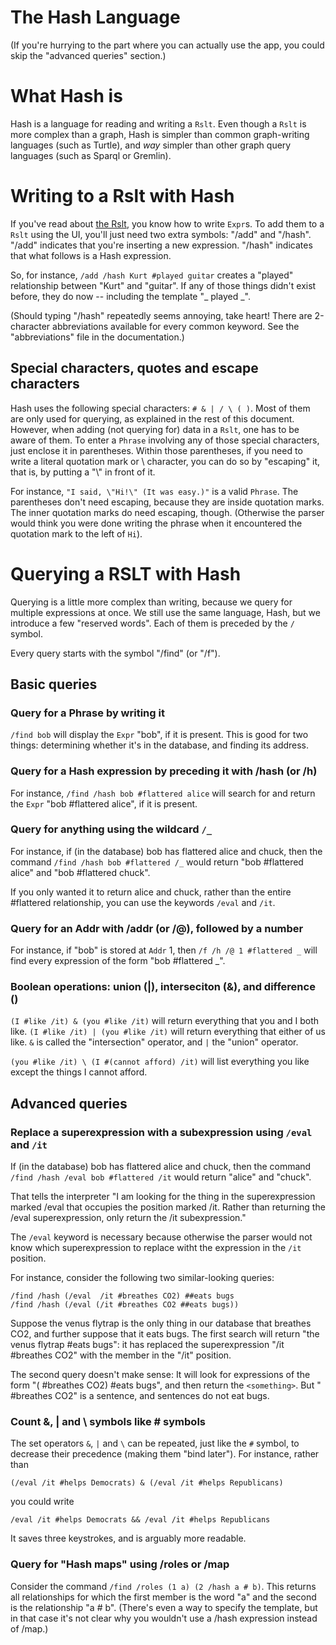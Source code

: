 # The Hash Language

(If you're hurrying to the part where you can actually use the app, you could skip the "advanced queries" section.)


# What Hash is

Hash is a language for reading and writing a `Rslt`.
Even though a `Rslt` is more complex than a graph, Hash is simpler than common graph-writing languages (such as Turtle), and *way* simpler than other graph query languages (such as Sparql or Gremlin).


# Writing to a Rslt with Hash

If you've read about [the Rslt](docs/the-rslt.md), you know how to write `Expr`s.
To add them to a `Rslt` using the UI, you'll just need two extra symbols: "/add" and "/hash".
"/add" indicates that you're inserting a new expression.
"/hash" indicates that what follows is a Hash expression.

So, for instance, `/add /hash Kurt #played guitar` creates a "played" relationship between "Kurt" and "guitar".
If any of those things didn't exist before, they do now -- including the template "_ played _".

(Should typing "/hash" repeatedly seems annoying, take heart!
There are 2-character abbreviations available for every common keyword.
See the "abbreviations" file in the documentation.)


## Special characters, quotes and escape characters

Hash uses the following special characters: `# & | / \ ( )`.
Most of them are only used for querying, as explained in the rest of this document.
However, when adding (not querying for) data in a `Rslt`, one has to be aware of them.
To enter a `Phrase` involving any of those special characters, just enclose it in parentheses.
Within those parentheses, if you need to write a literal quotation mark or \ character, you can do so by "escaping" it, that is, by putting a "\\" in front of it.

For instance, `"I said, \"Hi!\" (It was easy.)"` is a valid `Phrase`.
The parentheses don't need escaping, because they are inside quotation marks.
The inner quotation marks do need escaping, though.
(Otherwise the parser would think you were done writing the phrase when it encountered the quotation mark to the left of `Hi`).


# Querying a RSLT with Hash

Querying is a little more complex than writing, because we query for multiple expressions at once.
We still use the same language, Hash, but we introduce a few "reserved words".
Each of them is preceded by the `/` symbol.

Every query starts with the symbol "/find" (or "/f").


## Basic queries
### Query for a Phrase by writing it

`/find bob` will display the `Expr` "bob", if it is present.
This is good for two things: determining whether it's in the database, and finding its address.


### Query for a Hash expression by preceding it with /hash (or /h)

For instance, `/find /hash bob #flattered alice` will search for and return the `Expr` "bob #flattered alice", if it is present.


### Query for anything using the wildcard `/_`

For instance, if (in the database) bob has flattered alice and chuck, then the command `/find /hash bob #flattered /_` would return "bob #flattered alice" and "bob #flattered chuck".

If you only wanted it to return alice and chuck, rather than the entire #flattered relationship, you can use the keywords `/eval` and `/it`.


### Query for an Addr with /addr (or /@), followed by a number

For instance, if "bob" is stored at `Addr` 1, then `/f /h /@ 1 #flattered _` will find every expression of the form "bob #flattered _".


### Boolean operations: union (|), interseciton (&), and difference (\)
`(I #like /it) & (you #like /it)` will return everything that you and I both like. `(I #like /it) | (you #like /it)` will return everything that either of us like. `&` is called the "intersection" operator,  and `|` the "union" operator.

`(you #like /it) \ (I #(cannot afford) /it)` will list everything you like except the things I cannot afford.


## Advanced queries

### Replace a superexpression with a subexpression using `/eval` and `/it`

If (in the database) bob has flattered alice and chuck, then the command `/find /hash /eval bob #flattered /it` would return "alice" and "chuck".

That tells the interpreter "I am looking for the thing in the superexpression marked /eval that occupies the position marked /it.
Rather than returning the /eval superexpression, only return the /it subexpression."

The `/eval` keyword is necessary because otherwise the parser would not know which superexpression to replace witht the expression in the `/it` position.

For instance, consider the following two similar-looking queries:

```
/find /hash (/eval  /it #breathes CO2) ##eats bugs
/find /hash (/eval (/it #breathes CO2 ##eats bugs))
```

Suppose the venus flytrap is the only thing in our database that breathes CO2, and further suppose that it eats bugs.
The first search will return "the venus flytrap #eats bugs":
it has replaced the superexpression "/it #breathes CO2" with the member in the "/it" position.

The second query doesn't make sense:
It will look for expressions of the form
"(<something> #breathes CO2) #eats bugs",
and then return the `<something>`.
But "<something> #breathes CO2" is a sentence,
and sentences do not eat bugs.


### Count &, | and \ symbols like # symbols
The set operators `&`, `|` and `\` can be repeated,
just like the `#` symbol,
to decrease their precedence (making them "bind later").
For instance, rather than
```
(/eval /it #helps Democrats) & (/eval /it #helps Republicans)
```

you could write
```
/eval /it #helps Democrats && /eval /it #helps Republicans
```

It saves three keystrokes, and is arguably more readable.


### Query for "Hash maps" using /roles or /map

Consider the command `/find /roles (1 a) (2 /hash a # b)`.
This returns all relationships for which the first member is the word "a" and the second is the relationship "a # b".
(There's even a way to specify the template,
but in that case it's not clear why you wouldn't use a /hash expression instead of /map.)
